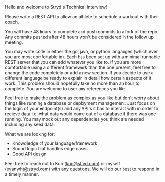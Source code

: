 Hello and welcome to Stryd's Technical Interview!

Please write a REST API to allow an athlete to schedule a workout with their coach.

You will have 48 hours to complete and push commits to a fork of the repo. Any commits pushed after 48 hours won't be considered in the follow up meeting.

You may write code in either the go, java, or python langauges (which ever you are most comfortable in). Each has been set up with a minimal runnable REST server that you can add whatever you like to. If you are more comfortable using a different framework than the one present, feel free to change the code completely or add a new section. If you decide to use a different language be ready to explain in detail how certain aspects of it work. This problem should hopefully take no more than an hour to complete. You are welcome to user any references you like.

Feel free to make the problem as complex as you like but don't worry about things like running a database or deployment management. Just focus on the logic of your endpoint(s) and any API's it has to interact with in order to recieve data i.e. what data would come out of a database if there was one running. You may mock out any dependencies you think are needed including any seed data.

What we are looking for:

- Knowdledge of your language/framework
- Sound logic that handles edge cases
- Good API design

Feel free to reach out to Kun (kun@stryd.com) or myself (evanwht@stryd.com) with any questions. We will do our best to respond in a timely manner.
